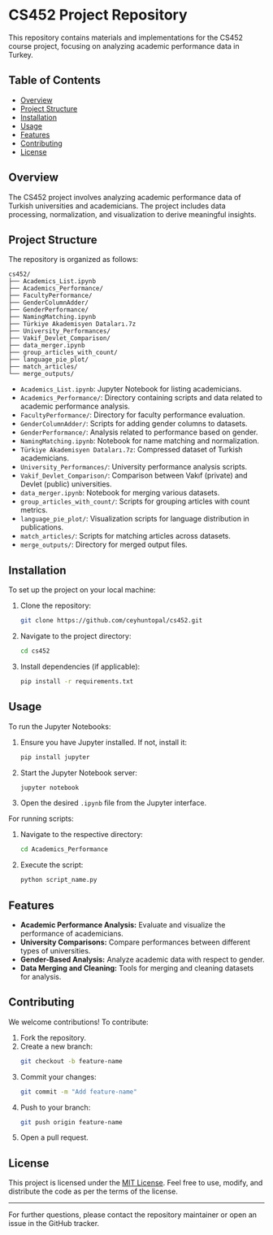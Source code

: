 # CS452 Project Repository

This repository contains materials and implementations for the CS452 course project, focusing on analyzing academic performance data in Turkey.

## Table of Contents

- [Overview](#overview)
- [Project Structure](#project-structure)
- [Installation](#installation)
- [Usage](#usage)
- [Features](#features)
- [Contributing](#contributing)
- [License](#license)

## Overview

The CS452 project involves analyzing academic performance data of Turkish universities and academicians. The project includes data processing, normalization, and visualization to derive meaningful insights.

## Project Structure

The repository is organized as follows:

```
cs452/
├── Academics_List.ipynb
├── Academics_Performance/
├── FacultyPerformance/
├── GenderColumnAdder/
├── GenderPerformance/
├── NamingMatching.ipynb
├── Türkiye Akademisyen Dataları.7z
├── University_Performances/
├── Vakif_Devlet_Comparison/
├── data_merger.ipynb
├── group_articles_with_count/
├── language_pie_plot/
├── match_articles/
└── merge_outputs/
```

- `Academics_List.ipynb`: Jupyter Notebook for listing academicians.
- `Academics_Performance/`: Directory containing scripts and data related to academic performance analysis.
- `FacultyPerformance/`: Directory for faculty performance evaluation.
- `GenderColumnAdder/`: Scripts for adding gender columns to datasets.
- `GenderPerformance/`: Analysis related to performance based on gender.
- `NamingMatching.ipynb`: Notebook for name matching and normalization.
- `Türkiye Akademisyen Dataları.7z`: Compressed dataset of Turkish academicians.
- `University_Performances/`: University performance analysis scripts.
- `Vakif_Devlet_Comparison/`: Comparison between Vakıf (private) and Devlet (public) universities.
- `data_merger.ipynb`: Notebook for merging various datasets.
- `group_articles_with_count/`: Scripts for grouping articles with count metrics.
- `language_pie_plot/`: Visualization scripts for language distribution in publications.
- `match_articles/`: Scripts for matching articles across datasets.
- `merge_outputs/`: Directory for merged output files.

## Installation

To set up the project on your local machine:

1. Clone the repository:
   ```bash
   git clone https://github.com/ceyhuntopal/cs452.git
   ```

2. Navigate to the project directory:
   ```bash
   cd cs452
   ```

3. Install dependencies (if applicable):
   ```bash
   pip install -r requirements.txt
   ```

## Usage

To run the Jupyter Notebooks:

1. Ensure you have Jupyter installed. If not, install it:
   ```bash
   pip install jupyter
   ```

2. Start the Jupyter Notebook server:
   ```bash
   jupyter notebook
   ```

3. Open the desired `.ipynb` file from the Jupyter interface.

For running scripts:

1. Navigate to the respective directory:
   ```bash
   cd Academics_Performance
   ```

2. Execute the script:
   ```bash
   python script_name.py
   ```

## Features

- **Academic Performance Analysis:** Evaluate and visualize the performance of academicians.
- **University Comparisons:** Compare performances between different types of universities.
- **Gender-Based Analysis:** Analyze academic data with respect to gender.
- **Data Merging and Cleaning:** Tools for merging and cleaning datasets for analysis.

## Contributing

We welcome contributions! To contribute:

1. Fork the repository.
2. Create a new branch:
   ```bash
   git checkout -b feature-name
   ```
3. Commit your changes:
   ```bash
   git commit -m "Add feature-name"
   ```
4. Push to your branch:
   ```bash
   git push origin feature-name
   ```
5. Open a pull request.

## License

This project is licensed under the [MIT License](LICENSE). Feel free to use, modify, and distribute the code as per the terms of the license.

---

For further questions, please contact the repository maintainer or open an issue in the GitHub tracker.
